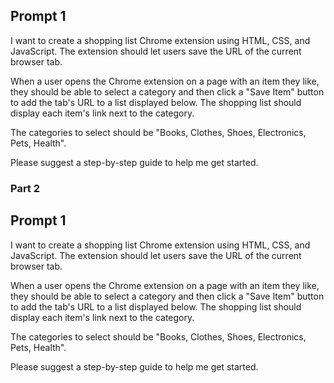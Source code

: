 ## Prompt 1
I want to create a shopping list Chrome extension using HTML, CSS, and JavaScript.
The extension should let users save the URL of the current browser tab.

When a user opens the Chrome extension on a page with an item they like, 
they should be able to select a category and then click a "Save Item" button 
to add the tab's URL to a list displayed below. The shopping list should display 
each item's link next to the category.

The categories to select should be "Books, Clothes, Shoes, Electronics, Pets, Health".

Please suggest a step-by-step guide to help me get started.

### Part 2
## Prompt 1
I want to create a shopping list Chrome extension using HTML, CSS, and JavaScript.
The extension should let users save the URL of the current browser tab.

When a user opens the Chrome extension on a page with an item they like, 
they should be able to select a category and then click a "Save Item" button 
to add the tab's URL to a list displayed below. The shopping list should display 
each item's link next to the category.

The categories to select should be "Books, Clothes, Shoes, Electronics, Pets, Health".

Please suggest a step-by-step guide to help me get started.